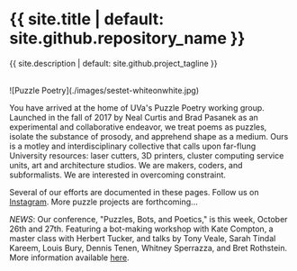 <h1>{{ site.title | default: site.github.repository_name }}</h1>
<p>{{ site.description | default: site.github.project_tagline }}</p>

<br>
![Puzzle Poetry](./images/sestet-whiteonwhite.jpg)
<br>

You have arrived at the home of UVa's Puzzle Poetry working group. Launched in the fall of 2017 by Neal Curtis and Brad Pasanek as an experimental and collaborative endeavor, we treat poems as puzzles, isolate the substance of prosody, and apprehend shape as a medium. Ours is a motley and interdisciplinary collective that calls upon far-flung University resources: laser cutters, 3D printers, cluster computing service units, art and architecture studios. We are makers, coders, and subformalists. We are interested in overcoming constraint.

Several of our efforts are documented in these pages. Follow us on [Instagram](https://www.instagram.com/puzzlepoesis/). More puzzle projects are forthcoming...

*NEWS*: Our conference, "Puzzles, Bots, and Poetics," is this week, October 26th and 27th. Featuring a bot-making workshop with Kate Compton, a master class with Herbert Tucker, and talks by Tony Veale, Sarah Tindal Kareem, Louis Bury, Dennis Tenen, Whitney Sperrazza, and Bret Rothstein. More information available [here](https://bpasanek.github.io/puzzlepoesis/events/2018/10/20/PuzzleSymposium.html). 

<!--

#### Core Participants
<ul>
{% for people in site.people %}
<li>
    <a href="people/{{people.lastname}}-{{people.firstname}}.html">{{ people.firstname }} {{ people.lastname }}</a>, 
    {% for dept in people.affiliations %}
        {{ people.affiliations.dept }}
    {% endfor %}</li>
{% endfor %}
</ul>
-->

